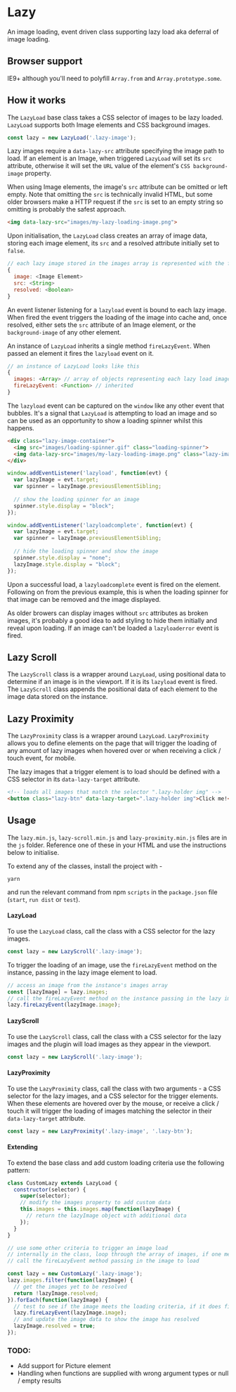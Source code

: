 # Lazy

An image loading, event driven class supporting lazy load aka deferral of image loading. 

## Browser support

IE9+ although you'll need to polyfill `Array.from` and `Array.prototype.some`.

## How it works

The `LazyLoad` base class takes a CSS selector of images to be lazy loaded. `LazyLoad` supports both Image elements and CSS background images.

```javascript
const lazy = new LazyLoad('.lazy-image');
```

Lazy images require a `data-lazy-src` attribute specifying the image path to load. If an element is an Image, when triggered `LazyLoad` will set its `src` attribute, otherwise it will set the `URL` value of the element's `CSS background-image` property.  

When using Image elements, the image's `src` attribute can be omitted or left empty. Note that omitting the `src` is technically invalid HTML, but some older browsers make a HTTP request if the `src` is set to an empty string so omitting is probably the safest approach.

```html
<img data-lazy-src="images/my-lazy-loading-image.png">
```

Upon initialisation, the `LazyLoad` class creates an array of image data, storing each image element, its `src` and a resolved attribute initially set to `false`.

```javascript
// each lazy image stored in the images array is represented with the following data structure
{
  image: <Image Elememt>
  src: <String>
  resolved: <Boolean>
}
```

An event listener listening for a `lazyload` event is bound to each lazy image. When fired the event triggers the loading of the image into cache and, once resolved, either sets the `src` attribute of an Image element, or the `background-image` of any other element.

An instance of `LazyLoad` inherits a single method `fireLazyEvent`. When passed an element it fires the `lazyload` event on it.

```javascript
// an instance of LazyLoad looks like this
{
  images: <Array> // array of objects representing each lazy load image (see above for data structure)
  fireLazyEvent: <Function> // inherited
}
```

The `lazyload` event can be captured on the `window` like any other event that bubbles. It's a signal that `LazyLoad` is attempting to load an image and so can be used as an opportunity to show a loading spinner whilst this happens. 

```html
<div class="lazy-image-container">
  <img src="images/loading-spinner.gif" class="loading-spinner">
  <img data-lazy-src="images/my-lazy-loading-image.png" class="lazy-image">
</div>
```
```javascript
window.addEventListener('lazyload', function(evt) {
  var lazyImage = evt.target;
  var spinner = lazyImage.previousElementSibling;
  
  // show the loading spinner for an image
  spinner.style.display = "block";
});

window.addEventListener('lazyloadcomplete', function(evt) {
  var lazyImage = evt.target;
  var spinner = lazyImage.previousElementSibling;
  
  // hide the loading spinner and show the image
  spinner.style.display = "none";
  lazyImage.style.display = "block";
});
```

Upon a successful load, a `lazyloadcomplete` event is fired on the element. Following on from the previous example, this is when the loading spinner for that image can be removed and the image displayed. 

As older browers can display images without `src` attributes as broken images, it's probably a good idea to add styling to hide them initially and reveal upon loading. If an image can't be loaded a `lazyloaderror` event is fired.

## Lazy Scroll

The `LazyScroll` class is a wrapper around `LazyLoad`, using positional data to determine if an image is in the viewport. If it is its `lazyload` event is fired. The `LazyScroll` class appends the positional data of each element to the image data stored on the instance.

## Lazy Proximity

The `LazyProximity` class is a wrapper around `LazyLoad`. `LazyProximity` allows you to define elements on the page that will trigger the loading of any amount of lazy images when hovered over or when receiving a click / touch event, for mobile. 

The lazy images that a trigger element is to load should be defined with a CSS selector in its `data-lazy-target` attribute.

```html
<!-- loads all images that match the selector ".lazy-holder img" -->
<button class="lazy-btn" data-lazy-target=".lazy-holder img">Click me!</button>
```

## Usage

The `lazy.min.js`, `lazy-scroll.min.js` and `lazy-proximity.min.js` files are in the `js` folder. Reference one of these in your HTML and use the instructions below to initialise.

To extend any of the classes, install the project with -

```
yarn
```
and run the relevant command from npm `scripts` in the `package.json` file (`start`, `run dist` or `test`).

#### LazyLoad

To use the `LazyLoad` class, call the class with a CSS selector for the lazy images.

```javascript
const lazy = new LazyScroll('.lazy-image');
```
To trigger the loading of an image, use the `fireLazyEvent` method on the instance, passing in the lazy image element to load.

```javascript
// access an image from the instance's images array
const [lazyImage] = lazy.images;
// call the fireLazyEvent method on the instance passing in the lazy image element
lazy.fireLazyEvent(lazyImage.image);
```

#### LazyScroll

To use the `LazyScroll` class, call the class with a CSS selector for the lazy images and the plugin will load images as they appear in the viewport.

```javascript
const lazy = new LazyScroll('.lazy-image');
```

#### LazyProximity

To use the `LazyProximity` class, call the class with two arguments - a CSS selector for the lazy images, and a CSS selector for the trigger elements. When these elements are hovered over by the mouse, or receive a click / touch it will trigger the loading of images matching the selector in their `data-lazy-target` attribute.

```javascript
const lazy = new LazyProximity('.lazy-image', '.lazy-btn');
```

#### Extending

To extend the base class and add custom loading criteria use the following pattern:

```javascript
class CustomLazy extends LazyLoad {
  constructor(selector) {
    super(selector);
    // modify the images property to add custom data 
    this.images = this.images.map(function(lazyImage) {
      // return the lazyImage object with additional data
    });
  }
}

// use some other criteria to trigger an image load
// internally in the class, loop through the array of images, if one meets the criteria to load
// call the fireLazyEvent method passing in the image to load

const lazy = new CustomLazy('.lazy-image');
lazy.images.filter(function(lazyImage) {
  // get the images yet to be resolved
  return !lazyImage.resolved;
}).forEach(function(lazyImage) {
  // test to see if the image meets the loading criteria, if it does fire the event
  lazy.fireLazyEvent(lazyImage.image);
  // and update the image data to show the image has resolved
  lazyImage.resolved = true;
});
```

### TODO:
* Add support for Picture element
* Handling when functions are supplied with wrong argument types or null / empty results
